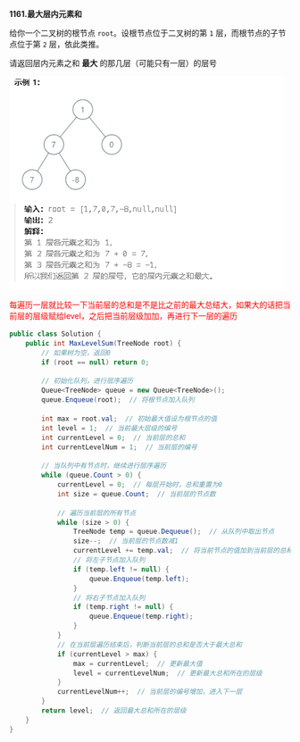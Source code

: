 **1161.最大层内元素和**

给你一个二叉树的根节点 `root`。设根节点位于二叉树的第 `1` 层，而根节点的子节点位于第 `2` 层，依此类推。

请返回层内元素之和 **最大** 的那几层（可能只有一层）的层号

![QQ_1739082994564](./3.二叉树的最大层内元素和.assets/QQ_1739082994564.png)

<span style="color:#FF0000;">每遍历一层就比较一下当前层的总和是不是比之前的最大总结大，如果大的话把当前层的层级赋给level，之后把当前层级加加，再进行下一层的遍历</span>

```c#
public class Solution {
    public int MaxLevelSum(TreeNode root) {
        // 如果树为空，返回0
        if (root == null) return 0;

        // 初始化队列，进行层序遍历
        Queue<TreeNode> queue = new Queue<TreeNode>();
        queue.Enqueue(root);  // 将根节点加入队列

        int max = root.val;  // 初始最大值设为根节点的值
        int level = 1;  // 当前最大层级的编号
        int currentLevel = 0;  // 当前层的总和
        int currentLevelNum = 1;  // 当前层的编号

        // 当队列中有节点时，继续进行层序遍历
        while (queue.Count > 0) {
            currentLevel = 0;  // 每层开始时，总和重置为0
            int size = queue.Count;  // 当前层的节点数

            // 遍历当前层的所有节点
            while (size > 0) {
                TreeNode temp = queue.Dequeue();  // 从队列中取出节点
                size--;  // 当前层的节点数减1
                currentLevel += temp.val;  // 将当前节点的值加到当前层的总和
                // 将左子节点加入队列
                if (temp.left != null) {
                    queue.Enqueue(temp.left);
                }
                // 将右子节点加入队列
                if (temp.right != null) {
                    queue.Enqueue(temp.right);
                }
            }
            // 在当前层遍历结束后，判断当前层的总和是否大于最大总和
            if (currentLevel > max) {
                max = currentLevel;  // 更新最大值
                level = currentLevelNum;  // 更新最大总和所在的层级
            }
            currentLevelNum++;  // 当前层的编号增加，进入下一层
        }
        return level;  // 返回最大总和所在的层级
    }
}

```


